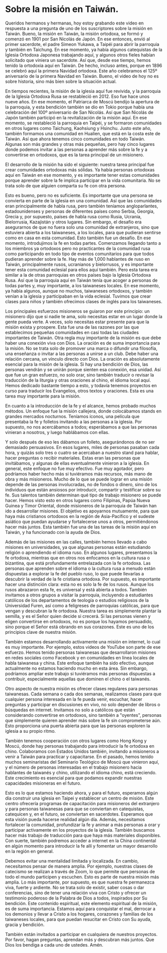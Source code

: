 # Sobre la misión en Taiwán.  

Queridos hermanos y hermanas, hoy estoy grabando este video en respuesta a una pregunta de uno de los suscriptores sobre la misión en Taiwán. Bueno, la misión en Taiwán, la misión ortodoxa, se formó y comenzó en 1901 por San Nicolás de Japón. En ese entonces, envió al primer sacerdote, el padre Simeon Yukawa, a Taipéi para abrir la parroquia y también en Taichung. En ese momento, ya había algunos catequistas de la Iglesia Ortodoxa Japonesa trabajando aquí, y algunos otros fieles habían solicitado que viniera un sacerdote. Así que, desde ese tiempo, hemos tenido la ortodoxia aquí en Taiwán. De hecho, incluso antes, porque en 1896 se celebró aquí la primera Navidad ortodoxa. Este año celebramos el 125º aniversario de la primera Navidad en Taiwán. Bueno, el video de hoy no es sobre historia, sino más bien sobre la situación actual.

En tiempos recientes, la misión de la iglesia aquí fue revivida, y la parroquia de la Iglesia Ortodoxa Rusa se restableció en 2012. Eso fue hace unos nueve años. En ese momento, el Patriarca de Moscú bendijo la apertura de la parroquia, y esta bendición también se dio en Tokio porque había una celebración del 100º aniversario de San Nicolás. Así que San Nicolás de Japón también participó en la revitalización de la misión aquí. En ese momento, se restableció la parroquia en Taipéi, y se formaron comunidades en otros lugares como Taichung, Kaohsiung y Hsinchu. Justo este año, también formamos una comunidad en Hualien, que está en la costa este de Taiwán. Así que ahora tenemos cinco comunidades en todo Taiwán. Algunas son más grandes y otras más pequeñas, pero hay cinco lugares donde podemos invitar a las personas a aprender más sobre la fe y a convertirse en ortodoxos, que es la tarea principal de un misionero.

El desarrollo de la misión ha sido el siguiente: nuestra tarea principal fue crear comunidades ortodoxas más sólidas. Ya había personas ortodoxas aquí en Taiwán en ese momento, y es importante tener estas comunidades porque aprender sobre la fe implica participar en la vida comunitaria. No se trata solo de que alguien comparta su fe con otra persona.

Esto es bueno, pero no es suficiente. Es importante que una persona se convierta en parte de la iglesia en una comunidad. Así que las comunidades eran principalmente de habla rusa, pero también teníamos angloparlantes, estadounidenses y personas de diferentes países como Serbia, Georgia, Grecia y, por supuesto, países de habla rusa como Rusia, Ucrania, Bielorrusia, Kazajistán y otros lugares. Sin embargo, el desafío era asegurarnos de que no fuera solo una comunidad de extranjeros, sino que estuviera abierta a los taiwaneses, a los locales, para que pudieran sentirse como en casa en esta comunidad. Esto también fue un desafío. En ese momento, introdujimos la fe en todas partes. Comenzamos llegando tanto a los miembros ya ortodoxos pero no practicantes de la comunidad rusa como participando en todo tipo de eventos comunitarios para que todos pudieran aprender sobre la fe. Hay más de 1,000 hablantes de ruso en Taiwán, principalmente rusos, ucranianos y bielorrusos, y es importante tener esta comunidad eclesial para ellos aquí también. Pero esta tarea era similar a la de otras parroquias en otros países bajo la Iglesia Ortodoxa Rusa. Así que la parroquia aquí en Taiwán tenía que acoger a personas de todas partes y, muy importante, a los taiwaneses locales. En ese momento, ya había algunos, aunque no muchos, taiwaneses ortodoxos, y también venían a la iglesia y participaban en la vida eclesial. Tuvimos que crear clases para niños y también ofrecimos clases de inglés para los taiwaneses.

Los principales esfuerzos misioneros se guiaron por este principio: un misionero dijo que si nadie te ama, solo necesitas estar en un lugar donde la gente pueda verte. A veces, solo necesitas estar presente para que la misión exista y prospere. Esta fue una de las razones por las que establecimos pequeñas comunidades en casi todas las ciudades importantes de Taiwán. Otra regla muy importante de la misión es que debe haber una conexión viva con Dios. La oración es de suma importancia para la misión. No se trata solo de promover una marca o difundir una filosofía, una enseñanza o invitar a las personas a unirse a un club. Debe haber una relación cercana, un vínculo directo con Dios. La oración es absolutamente esencial para la misión de la iglesia. Si hay una bendición de Dios, las personas vendrán y se unirán porque sienten esa conexión, esa unidad. Así que fue un gran esfuerzo, no solo orar, sino también traducir o revisar la traducción de la liturgia y otras oraciones al chino, el idioma local aquí. Hemos dedicado bastante tiempo a esto, y todavía tenemos proyectos en curso para traducir los Evangelios, otros textos y oraciones. Esta es una tarea muy importante para la misión.

En cuanto a la introducción de la fe y el alcance, hemos probado muchos métodos. Un enfoque fue la misión callejera, donde colocábamos stands en grandes mercados nocturnos. Teníamos íconos, una película que presentaba la fe y folletos invitando a las personas a la iglesia. Por supuesto, no nos acercábamos a todos; esperábamos a que las personas vinieran a nosotros, y luego hablábamos con ellas.

Y solo después de eso les dábamos un folleto, asegurándonos de no ser demasiado persuasivos. En esos lugares, miles de personas pasaban cada hora, y quizás solo tres o cuatro se acercaban a nuestro stand para hablar, hacer preguntas o recibir materiales. Estas eran las personas que invitábamos, y algunas de ellas eventualmente vinieron a la iglesia. En general, este enfoque no fue muy efectivo. Fue muy agotador, pero podríamos haber hecho más si tuviéramos más recursos, más mano de obra y más misioneros. Mucho de lo que se puede lograr en una misión depende de las personas involucradas, no de fondos o dinero, sino de los individuos que están ansiosos por introducir, compartir y testificar sobre su fe. Sus talentos también determinan qué tipo de trabajo misionero se puede hacer. Hemos visto esto en otros lugares como Filipinas, Papúa Nueva Guinea y Timor Oriental, donde misioneros de la parroquia de Taiwán han ido a desarrollar misiones. El objetivo es apoyarnos mutuamente, para que haya más cristianos ortodoxos en la región de Asia-Pacífico y el sudeste asiático que puedan ayudarse y fortalecerse unos a otros, permitiéndonos hacer más juntos. Esta también fue una de las tareas de la misión aquí en Taiwán, y ha funcionado con la ayuda de Dios.

Además de las misiones en las calles, también hemos llevado a cabo misiones en universidades, ya que algunas personas están estudiando religión o aprendiendo el idioma ruso. En algunos lugares, presentamos la fe ortodoxa, mientras que en otros nos enfocamos en la cultura rusa o bizantina, que está profundamente entrelazada con la fe ortodoxa. Las personas que aprenden sobre el idioma o la cultura rusa a menudo están dispuestas a explorar la fe del pueblo ruso, lo que puede llevarlas a descubrir la verdad de la fe cristiana ortodoxa. Por supuesto, es importante hacer una distinción clara: esta no es solo la fe de los rusos. Aunque los rusos abrazaron esta fe, es universal y está abierta a todos. También invitamos a otros grupos a visitar la parroquia, incluyendo a estudiantes católicos de los departamentos de teología o estudios religiosos de la Universidad Furen, así como a feligreses de parroquias católicas, para que vengan y descubran la fe ortodoxa. Nuestra tarea es simplemente plantar la semilla, y es el Señor quien decide si crecerá. Si las personas vienen y eligen convertirse en ortodoxos, no es porque los hayamos persuadido, sino porque el Señor está obrando en sus corazones. Este es uno de los principios clave de nuestra misión.

También estamos desarrollando activamente una misión en internet, lo cual es muy importante. Por ejemplo, estos videos de YouTube son parte de ese esfuerzo. Hemos tenido personas taiwanesas que desarrollaron misiones en redes sociales como Facebook y en comunidades en línea locales de habla taiwanesa y china. Este enfoque también ha sido efectivo, aunque actualmente no estamos haciendo mucho en esta área. Sin embargo, podríamos ampliar este trabajo si tuviéramos más personas dispuestas a contribuir, especialmente aquellas que dominen el chino o el taiwanés.

Otro aspecto de nuestra misión es ofrecer clases regulares para personas taiwanesas. Cada semana o cada dos semanas, realizamos clases para que cualquier persona interesada en la fe pueda venir, escuchar, hacer preguntas y participar en discusiones en vivo, no solo depender de libros o búsquedas en internet. Invitamos no solo a católicos que están considerando convertirse en ortodoxos, sino también a "oyentes", personas que simplemente quieren aprender más sobre la fe sin comprometerse aún. Esto proporciona una puerta abierta para que las personas exploren la iglesia a su propio ritmo.

También tenemos cooperación con otros lugares como Hong Kong y Moscú, donde hay personas trabajando para introducir la fe ortodoxa en chino. Colaboramos con Estados Unidos también, invitando a misioneros a venir a Taiwán para practicar y capacitarse. En el pasado, hemos tenido muchos seminaristas del Seminario Teológico de Moscú que vinieron aquí, y el número de personas interesadas en el trabajo misionero hacia hablantes de taiwanés y chino, utilizando el idioma chino, está creciendo. Este crecimiento es esencial para que podamos expandir nuestras capacidades misioneras en el futuro.

Esto es lo que estamos haciendo ahora, y para el futuro, esperamos algún día construir una iglesia en Taipei y establecer un centro de misión. Este centro ofrecería programas de capacitación para misioneros del extranjero y para personas taiwanesas para que se conviertan en catequistas, catequicen y, en el futuro, se conviertan en sacerdotes. Esperamos que esta visión pueda hacerse realidad algún día. Además, necesitamos fortalecer la comunidad, profundizar la fe y animar a más personas a orar y participar activamente en los proyectos de la iglesia. También buscamos hacer más trabajo de traducción para que haya más materiales disponibles. Con suerte, también podremos acceder a internet en la China continental en algún momento para introducir la fe allí y fomentar un mayor desarrollo en la región en general.

Debemos evitar una mentalidad limitada y localizada. En cambio, necesitamos pensar de manera amplia. Por ejemplo, nuestras clases de catecismo se realizan a través de Zoom, lo que permite que personas de todo el mundo participen y escuchen. Esto es parte de nuestra misión más amplia. Lo más importante, por supuesto, es que nuestra fe permanezca viva, fuerte y ardiente. No se trata solo de existir, saber cosas o dar conferencias, sino de tener una relación viva con Cristo y ofrecer un testimonio poderoso de la Palabra de Dios a todos, inspirados por Su bendición. Este contenido espiritual, este elemento espiritual de la misión, es de suma importancia. Estamos aquí para conquistar el mal, derrocar a los demonios y llevar a Cristo a los hogares, corazones y familias de los taiwaneses locales, para que puedan resucitar en Cristo con Su ayuda, gracia y bendición.

También están invitados a participar en cualquiera de nuestros proyectos. Por favor, hagan preguntas, aprendan más y descubran más juntos. Que Dios los bendiga a cada uno de ustedes. Amén.

